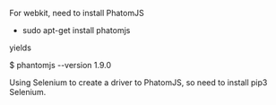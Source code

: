 For webkit, need to install PhatomJS

* sudo apt-get install phatomjs

yields  

$ phantomjs --version
1.9.0

Using Selenium to create a driver to PhatomJS, so need to install pip3 Selenium.

